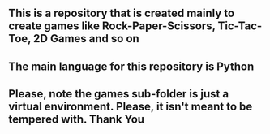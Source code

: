 ## This is a repository that is created mainly to create games like Rock-Paper-Scissors, Tic-Tac-Toe, 2D Games and so on

## The main language for this repository is Python

## Please, note the games sub-folder is just a virtual environment. Please, it isn't meant to be tempered with. Thank You
